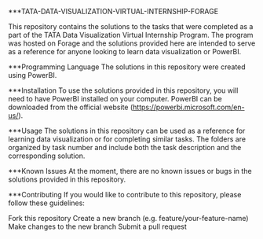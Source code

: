 ***TATA-DATA-VISUALIZATION-VIRTUAL-INTERNSHIP-FORAGE

This repository contains the solutions to the tasks that were completed as a part of the TATA Data Visualization Virtual Internship Program. The program was hosted on Forage and the solutions provided here are intended to serve as a reference for anyone looking to learn data visualization or PowerBI.

***Programming Language
The solutions in this repository were created using PowerBI.

***Installation
To use the solutions provided in this repository, you will need to have PowerBI installed on your computer. PowerBI can be downloaded from the official website 
       (https://powerbi.microsoft.com/en-us/).

***Usage
The solutions in this repository can be used as a reference for learning data visualization or for completing similar tasks. The folders are organized by task number and include both the task description and the corresponding solution.

***Known Issues
At the moment, there are no known issues or bugs in the solutions provided in this repository.

***Contributing
If you would like to contribute to this repository, please follow these guidelines:

Fork this repository Create a new branch (e.g. feature/your-feature-name) Make changes to the new branch Submit a pull request
